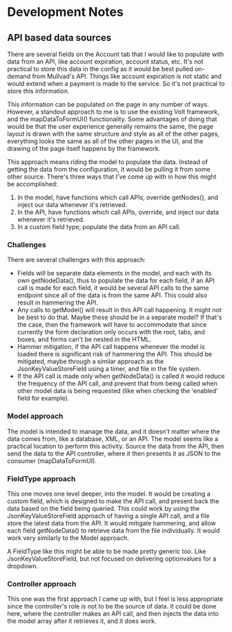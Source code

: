 # Development Notes

## API based data sources

There are several fields on the Account tab that I would like to populate with data from an API,  like account expiration, account status, etc. It's not practical to store this data in the config as it would be best pulled on-demand from Mullvad's API. Things like account expiration is not static and would extend when a payment is made to the service. So it's not practical to store this information.

This information can be populated on the page in any number of ways. However, a standout approach to me is to use the existing Volt framework, and the mapDataToFormUI() functionality. Some advantages of doing that would be that the user experience generally remains the same, the page layout is drawn with the same structure and style as all of the other pages, everything looks the same as all of the other pages in the UI, and the drawing of the page itself happens by the framework.

This approach means riding the model to populate the data. Instead of getting the data from the configuration, it would be pulling it from some other source. There's three ways that I've come up with in how this might be accomplished:
1. In the model, have functions which call APIs, override getNodes(), and inject our data whenever it's retrieved.
2. In the API, have functions which call APIs, override, and inject our data whenever it's retrieved.
3. In a custom field type, populate the data from an API call.

### Challenges

There are several challenges with this approach:

* Fields will be separate data elements in the model, and each with its own getNodeData(), thus to populate the data for each field, if an API call is made for each field, it would be several API calls to the same endpoint since all of the data is from the same API. This could also result in hammering the API.
* Any calls to getModel() will result in this API call happening. It might not be best to do that. Maybe these should be in a separate model? If that's the case, then the framework will have to accommodate that since currently the form declaration only occurs with the root, tabs, and boxes, and forms can't be nested in the HTML.
* Hammer mitigation, if the API call happens whenever the model is loaded there is significant risk of hammering the API. This should be mitigated, maybe through a similar approach as the JsonKeyValueStoreField using a timer, and file in the file system.
* If the API call is made only when getNodeData() is called it would reduce the frequency of the API call, and prevent that from being called when other model data is being requested (like when checking the 'enabled' field for example).

### Model approach

The model is intended to manage the data, and it doesn't matter where the data comes from, like a database, XML, or an API. The model seems like a practical location to perform this activity. Source the data from the API, then send the data to the API controller, where it then presents it as JSON to the consumer (mapDataToFormUI).

### FieldType approach

This one moves one level deeper, into the model. It would be creating a custom field, which is designed to make the API call, and present back the data based on the field being queried. This could work by using the JsonKeyValueStoreField approach of having a single API call, and a file store the latest data from the API. It would mitigate hammering, and allow each field getNodeData() to retrieve data from the file individually. It would work very similarly to the Model approach.

A FieldType like this might be able to be made pretty generic too. Like JsonKeyValueStoreField, but not focused on delivering optionvalues for a dropdown.

### Controller approach

This one was the first approach I came up with, but I feel is less appropriate since the controller's role is not to be the source of data. It could be done here, where the controller makes an API call, and then injects the data into the model array after it retrieves it, and it does work.
